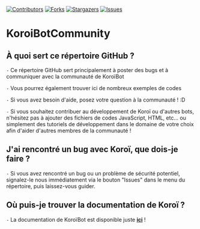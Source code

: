 [![Contributors][contributors-shield]][contributors-url]
[![Forks][forks-shield]][forks-url]
[![Stargazers][stars-shield]][stars-url]
[![Issues][issues-shield]][issues-url]



# KoroiBotCommunity



## À quoi sert ce répertoire GitHub ?



`-` Ce répertoire GitHub sert principalement à poster des bugs et à communiquer avec la communauté de KoroïBot



`-` Vous pourrez également trouver ici de nombreux exemples de codes



`-` Si vous avez besoin d'aide, posez votre question à la communauté ! :D



`-` Si vous souhaitez contribuer au développement de Koroï ou d'autres bots, n'hésitez pas à ajouter des fichiers de codes JavaScript, HTML, etc... ou simplement des tutoriels de développement dans le domaine de votre choix afin d'aider d'autres membres de la communauté !





## J'ai rencontré un bug avec Koroï, que dois-je faire ?



`-` Si vous avez rencontré un bug ou un problème de sécurité potentiel, signalez-le nous immédiatement via le bouton "Issues" dans le menu du répertoire, puis laissez-vous guider.



## Où puis-je trouver la documentation de Koroï ?



`-` La documentation de KoroïBot est disponible juste **[ici](https://nyfos.gitbook.io/koroibot/)** !

[contributors-shield]: https://img.shields.io/github/contributors/othneildrew/Best-README-Template.svg?style=flat-square
[contributors-url]: https://github.com/Nyfos/KoroiBotCommunity/graphs/contributors
[forks-shield]: https://img.shields.io/github/forks/Nyfos/KoroiBotCommunity.svg?style=flat-square
[forks-url]: https://github.com/Nyfos/KoroiBotCommunity/network/members
[stars-shield]: https://img.shields.io/github/stars/Nyfos/KoroiBotCommunity.svg?style=flat-square
[stars-url]: https://github.com/Nyfos/KoroiBotCommunity/stargazers
[issues-shield]: https://img.shields.io/github/issues/Nyfos/KoroiBotCommunity.svg?style=flat-square
[issues-url]: https://github.com/Nyfos/KoroiBotCommunity/issues
